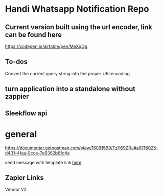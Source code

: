 # Handi Whatsapp Notification Repo

## Current version built using the url encoder, link can be found here

https://codepen.io/airtable/pen/MeXqOg

## To-dos

Convert the current query string into the proper URI encoding

## turn application into a standalone without zappier

## Sleekflow api

# general

https://documenter.getpostman.com/view/16091599/TzY69ZRJ#a0716025-d431-4faa-9cce-7e0362b8fc4a

send message with template link [here](https://apidoc.sleekflow.io/docs/platform-api/bb219d474efcd-send-message)

## Zapier Links

Vendor V2
